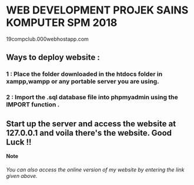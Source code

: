 # WEB DEVELOPMENT PROJEK SAINS KOMPUTER SPM 2018
19compclub.000webhostapp.com





<h2>Ways to deploy website : </h2>

<h3>1 :  Place the folder downloaded in the htdocs folder in xampp,wampp or any portable server you are using.</h3>
<h3>2 :  Import the .sql database file into phpmyadmin using the IMPORT function . </h3>

<h2>Start up the server and access the website at 127.0.0.1 and voila there's the website. Good Luck !! </h2>


<b>Note</b>
<h6>You can also access the online version of my website by entering the link given above. <h6>
